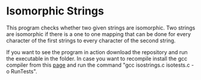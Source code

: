 # Isomorphic Strings

This program checks whether two given strings are isomorphic.
Two strings are isomorphic if there is a one to one mapping that can be done 
for every character of the first strings to every character of the second string.

If you want to see the program in action download the repository and run the <RunTests> 
executable in the <IsomorphicStringsProject> folder. In case you want to recompile install the gcc compiler 
from this [page](https://sourceforge.net/projects/tdm-gcc/) and run the command "gcc isostrings.c isotests.c -o RunTests".
